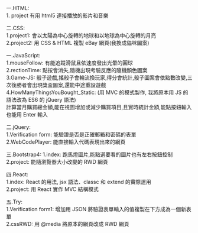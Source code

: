 一.HTML:               
              1. project 有用 html5 連接播放的影片和音樂        
                  
二.CSS:                    
              1.project1: 會以太陽為中心旋轉的地球和以地球為中心旋轉的月亮        
              2.project2: 用 CSS & HTML 複製 eBay 網頁(我換成貓咪圖案)         
                        
一.JavaScript:             
              1.mouseFollow: 有能追蹤滑鼠且依速度發出光暈的圓球         
              2.rectionTime: 點按會消失,隨機出現考驗反應的隨機顏色圖案            
              3.Game-JS: 骰子遊戲,搖骰子會輪流換玩家,得分會統計,骰子圖案會依點數改變,三次後勝者會出現獎盃圖案,還能中途重設遊戲              
              4.HowManyThingsYouBought_Static: (用 MVC 的模式製作, 我將原本用 JS 的語法改為 ES6 的 jQuery 語法)              
                                               計算當月購買總金額,能在視圖增加或減少購買項目,且實時統計金額,能點按鈕輸入也能用 Enter 輸入       
                          
二.jQuery:               
              1.Verification form: 能驗證是否是正確郵箱和密碼的表單      
              2.WebCodePlayer: 能直接輸入代碼表現出來的網頁      
                          
三.Bootstrap4: 
              1.index: 跑馬燈圖片,能點選要看的圖片也有左右按鈕控制
              2.project: 能隨瀏覽器大小改變的 RWD 網頁     
                  
四.React:          
              1.index: React 的用法, jsx 語法、classc 和 extend 的實際運用               
              2.project: 用 React 實作 MVC  結構模式          
                
五.Try:        
              1.Verification form1: 增加用 JSON 將驗證表單輸入的值複製在下方成為一個新表單           
              2.cssRWD: 用 @media 將原本的網頁改成 RWD 網頁              

